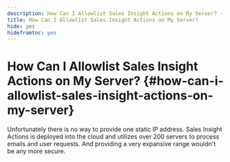 ```yaml
---
description: How Can I Allowlist Sales Insight Actions on My Server? - Marketo Docs - Product Documentation
title: How Can I Allowlist Sales Insight Actions on My Server?
hide: yes
hidefromtoc: yes
---
```

# How Can I Allowlist Sales Insight Actions on My Server? {#how-can-i-allowlist-sales-insight-actions-on-my-server}

Unfortunately there is no way to provide one static IP address. Sales Insight Actions is deployed into the cloud and utilizes over 200 servers to process emails and user requests. And providing a very expansive range wouldn't be any more secure.
